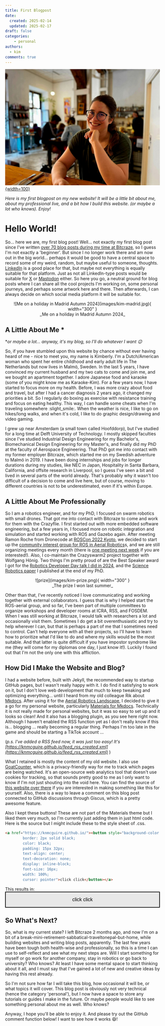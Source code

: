 ```yaml
---
title: First Blogpost
date:
  created: 2025-02-14
  updated: 2025-02-17
draft: false
categories: 
    - personal
authors:
  - kim
comments: true
---
```


<script data-goatcounter="https://knmcguire.goatcounter.com/count"
async src="//gc.zgo.at/count.js"></script>


[![robbie rambot comic](images/kim-madrid.jpg){width=100}](first_blogpost.md)

_Here is my first blogpost on my new website! It will be a little bit about me, about my professional live, and a bit how I build this website. (or maybe a lot who knows). Enjoy!_

<!-- more -->

# Hello World!

So... here we are, my first blog post! Well... not exactly my first blog post since I've written [over 70 blog posts during my time at Bitcraze](https://www.bitcraze.io/author/kimberly/), so I guess I'm not exactly a 'beginner'. But since I no longer work there and am now out in the big world... perhaps it would be good to have a central space to record some of my weird, random, but maybe useful to someone, thoughts. [LinkedIn](https://www.linkedin.com/in/knmcguire/) is a good place for that, but maybe not everything is equally suitable for that platform. Just as not all LinkedIn-type posts would be suitable for [X](https://www.x.com/k_n_mcguire/) or [Mastodon](https://fosstodon.org/@k_n_mcguire) either. So here you go, a neutral ground for blog posts where I can share all the cool projects I'm working on, some personal journeys, and perhaps some artwork here and there. Then afterwards, I can always decide on which social media platform it will be suitable for.


<center>![Me on a holiday in Madrid Autumn 2024](images/kim-madrid.jpg){ width="300" } <br>
_Me on a holiday in Madrid Autumn 2024_</center>


## A Little About Me *

*_or maybe a lot... anyway, it's my blog, so I'll do whatever I want :wink:_

So, if you have stumbled upon this website by chance without ever having heard of me - nice to meet you, my name is Kimberly. 
 I'm a Dutch/American woman who spent her entire childhood and early adult life in The Netherlands but now lives in Malmö, Sweden. In the last 5 years, I have convinced my current husband and my two cats to come and join me, and we bought an apartment together. I adore Japanese food and karaoke (some of you might know me as Karaoke-Kim). For a few years now, I have started to focus more on my health. Before, I was more crazy about food and travel, but after I had a cancer diagnosis 2 years ago, it changed my priorities a bit. So I regularly do boxing as exercise with resistance training and focus on eating healthy. This way, I can handle some cheats when I'm traveling somewhere :slight_smile:. When the weather is nice, I like to go on hikes/long walks, and when it's cold, I like to do graphic design/drawing and video gaming.

I grew up near Amsterdam (a small town called Hoofddorp), but I've studied for a long time at Delft University of Technology. I mostly skipped faculties since I've studied Industrial Design Engineering for my Bachelor's, Biomechanical Design Engineering for my Master's, and finally did my PhD at the faculty of Aerospace Engineering. That PhD got me into contact with my former employer Bitcraze, which started me on my Swedish adventure to Malmö in 2019. I have been doing internships and jobs for longer durations during my studies, like NEC in Japan, Hospitality in Santa Barbara, California, and offsite research in Liverpool, so I guess I've seen a bit and lived in several parts of the world already. That's probably why it wasn't too difficult of a decision to come and live here, but of course, moving to different countries is not to be underestimated, even if it's within Europe.

## A Little About Me Professionally

So I am a robotics engineer, and for my PhD, I focused on swarm robotics with small drones. That got me into contact with Bitcraze to come and work for them with the Crazyflie. I first started out with more embedded software engineering, but a few years in, I focused more on robotic integration and simulation and started working with ROS and Gazebo again. After meeting Ramon Roche from Dronecode at [ROSCon 2022 Kyoto](https://roscon.ros.org/2022/), we decided to start up the [community interest group for ROS in Aerial Robotics](https://github.com/ROS-Aerial)s, and we are still organizing meetings every month (there is [one meeting next week](https://discourse.ros.org/t/aerial-robotics-meeting-february-20th-2025/42012) if you are interested!). Also, I co-maintain the Crazyswarm2 project together with Wolfgang Hönig. Two things I'm pretty proud of are the Best Speaker award I got for the [Robotics Developer Day talk I did in 2024](https://youtu.be/rtgt9Z1cPas), and the [Science Robotics paper](https://robotics.sciencemag.org/content/4/35/eaaw9710) I published at the end of my PhD.

<center>![prize](images/kim-prize.png){ width="300" } <br>
_The prize I won last summer_</center>

Other than that, I've recently noticed I love communicating and working together with external collaborators. I guess that is why I helped start the ROS-aerial group, and so far, I've been part of multiple committees to organize workshops and developer rooms at ICRA, RSS, and FOSDEM. When I was still working at Bitcraze, I would talk with researchers a lot and occasionally visit them. Sometimes I do get a bit overenthusiastic and try to help wherever I can, but that is perhaps a part of me that I sometimes need to control. Can't help everyone with all their projects, so I'll have to learn how to prioritize what I'd like to do and where my skills would be the most suitable. And that latter is quite difficult if you have impostor syndrome like me (they will come for my diplomas one day, I just know it!). Luckily I found out that I'm not the only one with this affliction.

## How Did I Make the Website and Blog?

I had a website before, built with Jekyll, the recommended way to startup GitHub pages, but I wasn't really happy with it. I do find it satisfying to work on it, but I don't love web development that much to keep tweaking and optimizing everything... until I heard from my old colleague Rik about [Mkdocs](https://www.mkdocs.org/). After using it for the [Aerial Robotics Landscape](https://ros-aerial.github.io/aerial_robotic_landscape/), I decided to give it a go for my personal website, particularly [Materials for Mkdocs](https://squidfunk.github.io/mkdocs-material/). Technically it is not really made for personal websites, but it was so easy to set up and it looks so clean! And it also has a blogging plugin, as you see here right now. Although I haven't enabled the RSS function yet as I don't really know if this is... blogging ... really becoming a regular thing. Perhaps I'm too late in the game and should be starting a TikTok account ...

(_p.s. I've added a RSS feed now, it was just too easy! It's [https://knmcguire.github.io/feed_rss_created.xml](https://knmcguire.github.io/feed_rss_created.xml)_  )

What I retained is mostly the content of my old website. I also use [GoatCounter](https://www.goatcounter.com/), which is a privacy-friendly way for me to track which pages are being watched. It's an open-source web analytics tool that doesn't use cookies for tracking, so that sounds pretty good to me as I only want to know if I'm not just shouting into the void here. You can find the source of [this website over there](https://github.com/knmcguire/knmcguire.github.io) if you are interested in making something like this for yourself. Also, there is a way to leave a comment on this blog post connected to GitHub discussions through Giscus, which is a pretty awesome feature.

Also I kept these buttons! These are not part of the Materials theme but I liked them very much, so I'm currently just adding them in just html code. Here is the source but I might include these to the style sheet of .css. 



```html
<a href="https://knmcguire.github.io/"><button style="background-color: #E8E8E8;
        border: 2px solid black;
        color: black;
        padding: 15px 32px;
        text-align: center;
        text-decoration: none;
        display: inline-block;
        font-size: 16px;
        width: 100%; 
        cursor: pointer">click click</button></a>
```
This results in:
<a href="https://knmcguire.github.io/"><button style="background-color: #E8E8E8;
        border: 2px solid black;
        color: black;
        padding: 15px 32px;
        text-align: center;
        text-decoration: none;
        display: inline-block;
        font-size: 16px;
        width: 100%; 
        cursor: pointer">click click</button></a>


## So What's Next?

So, what is my current state? I left Bitcraze 2 months ago, and now I'm on a bit of a break-mini-retirement-sabbatical-traveltonepal-but-home, while building websites and writing blog posts, apparently. The last few years have been tough both health-wise and professionally, so this is a time I can use to self-reflect and see what my next steps are. Will I start something for myself or go work for another company, stay in robotics or go back to university? Who knows? At least I have some mental space to start thinking about it all, and I must say that I've gained a lot of new and creative ideas by having this rest already.

So I'm not sure how far I will take this blog, how occasional it will be, or what topics it will cover. This blog post is obviously not very technical (hence the category 'personal'), but I now have a space to store any tutorials or guides I make in the future. Or maybe people would like to see something personal about me as well. Who knows?

Anyway, I hope you'll be able to enjoy it. And please try out the GitHub comment function below! I want to see how it works :smile:!

